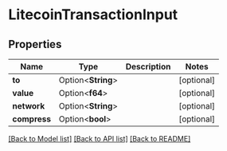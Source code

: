 # LitecoinTransactionInput

## Properties

Name | Type | Description | Notes
------------ | ------------- | ------------- | -------------
**to** | Option<**String**> |  | [optional]
**value** | Option<**f64**> |  | [optional]
**network** | Option<**String**> |  | [optional]
**compress** | Option<**bool**> |  | [optional]

[[Back to Model list]](../README.md#documentation-for-models) [[Back to API list]](../README.md#documentation-for-api-endpoints) [[Back to README]](../README.md)


